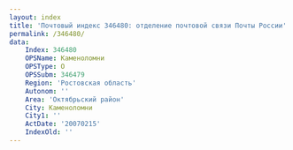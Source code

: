 ```yaml
---
layout: index
title: 'Почтовый индекс 346480: отделение почтовой связи Почты России'
permalink: /346480/
data:
    Index: 346480
    OPSName: Каменоломни
    OPSType: О
    OPSSubm: 346479
    Region: 'Ростовская область'
    Autonom: ''
    Area: 'Октябрьский район'
    City: Каменоломни
    City1: ''
    ActDate: '20070215'
    IndexOld: ''
---
```

